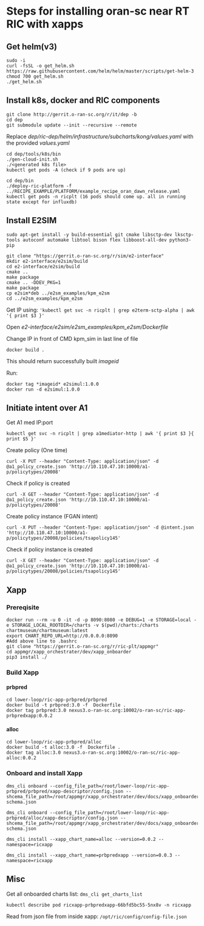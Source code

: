 # Steps for installing oran-sc near RT RIC with xapps

## Get helm(v3)
```
sudo -i
curl -fsSL -o get_helm.sh https://raw.githubusercontent.com/helm/helm/master/scripts/get-helm-3
chmod 700 get_helm.sh
./get_helm.sh

```
## Install k8s, docker and RIC components
```
git clone http://gerrit.o-ran-sc.org/r/it/dep -b 
cd dep
git submodule update --init --recursive --remote
```

Replace *dep/ric-dep/helm/infrastructure/subcharts/kong/values.yaml* with the provided *values.yaml*

```
cd dep/tools/k8s/bin
./gen-cloud-init.sh
./<generated k8s file>
kubectl get pods -A (check if 9 pods are up)
```

```
cd dep/bin
./deploy-ric-platform -f ../RECIPE_EXAMPLE/PLATFORM/example_recipe_oran_dawn_release.yaml
kubectl get pods -n ricplt (16 pods should come up. all in running state except for influxdb)
```

## Install E2SIM
`sudo apt-get install -y build-essential git cmake libsctp-dev lksctp-tools autoconf automake libtool bison flex libboost-all-dev python3-pip`

```
git clone "https://gerrit.o-ran-sc.org/r/sim/e2-interface"
mkdir e2-interface/e2sim/build
cd e2-interface/e2sim/build
cmake ..
make package
cmake .. -DDEV_PKG=1
make package
cp e2sim*deb ../e2sm_examples/kpm_e2sm
cd ../e2sm_examples/kpm_e2sm
```

Get IP using: `'kubectl get svc -n ricplt | grep e2term-sctp-alpha | awk '{ print $3 }'`

Open *e2-interface/e2sim/e2sm_examples/kpm_e2sm/Dockerfile*

Change IP in front of CMD kpm_sim in last line of file

`docker build .`

This should return successfully built *imageid*

Run:

```
docker tag *imageid* e2simul:1.0.0
docker run -d e2simul:1.0.0
```

## Initiate intent over A1
Get A1 med IP:port 

`kubectl get svc -n ricplt | grep a1mediator-http | awk '{ print $3 }{ print $5 }'`

Create policy (One time)

`curl -X PUT --header "Content-Type: application/json" -d @a1_policy_create.json 'http://10.110.47.10:10000/a1-p/policytypes/20008'`


Check if policy is created

`curl -X GET --header "Content-Type: application/json" -d @a1_policy_create.json 'http://10.110.47.10:10000/a1-p/policytypes/20008'`


Create policy instance (FGAN intent)

`curl -X PUT --header "Content-Type: application/json" -d @intent.json 'http://10.110.47.10:10000/a1-p/policytypes/20008/policies/tsapolicy145'`


Check if policy instance is created

`curl -X GET --header "Content-Type: application/json" -d @a1_policy_create.json 'http://10.110.47.10:10000/a1-p/policytypes/20008/policies/tsapolicy145'`

## Xapp
### Prereqisite
```
docker run --rm -u 0 -it -d -p 8090:8080 -e DEBUG=1 -e STORAGE=local -e STORAGE_LOCAL_ROOTDIR=/charts -v $(pwd)/charts:/charts chartmuseum/chartmuseum:latest
export CHART_REPO_URL=http://0.0.0.0:8090 
#Add above line to .bashrc 
git clone "https://gerrit.o-ran-sc.org/r/ric-plt/appmgr"
cd appmgr/xapp_orchestrater/dev/xapp_onboarder
pip3 install ./
```

### Build Xapp
#### prbpred
```
cd lower-loop/ric-app-prbpred/prbpred
docker build -t prbpred:3.0 -f  Dockerfile .
docker tag prbpred:3.0 nexus3.o-ran-sc.org:10002/o-ran-sc/ric-app-prbpredxapp:0.0.2
```

#### alloc
```
cd lower-loop/ric-app-prbpred/alloc
docker build -t alloc:3.0 -f  Dockerfile .
docker tag alloc:3.0 nexus3.o-ran-sc.org:10002/o-ran-sc/ric-app-alloc:0.0.2
```

### Onboard and install Xapp
```
dms_cli onboard --config_file_path=/root/lower-loop/ric-app-prbpred/prbpred/xapp-descriptor/config.json --shcema_file_path=/root/appmgr/xapp_orchestrater/dev/docs/xapp_onboarder/guide/embedded-schema.json

dms_cli onboard --config_file_path=/root/lower-loop/ric-app-prbpred/alloc/xapp-descriptor/config.json --shcema_file_path=/root/appmgr/xapp_orchestrater/dev/docs/xapp_onboarder/guide/embedded-schema.json

dms_cli install --xapp_chart_name=alloc --version=0.0.2 --namespace=ricxapp

dms_cli install --xapp_chart_name=prbpredxapp --version=0.0.3 --namespace=ricxapp
```



## Misc
Get all onboarded charts list: `dms_cli get_charts_list`

`kubectl describe pod ricxapp-prbpredxapp-66bfd5bc55-5nx8v -n ricxapp`



Read from json file from inside xapp: 
`/opt/ric/config/config-file.json`